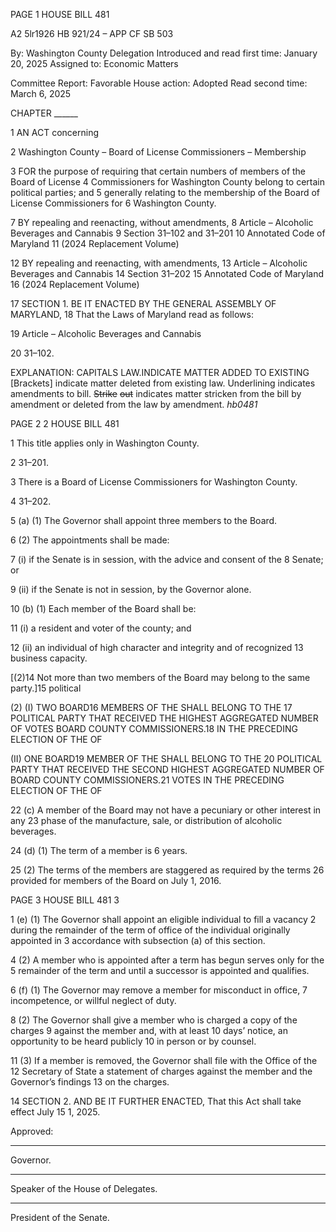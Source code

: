 PAGE 1
HOUSE BILL 481

A2 5lr1926
HB 921/24 – APP CF SB 503

By: Washington County Delegation
Introduced and read first time: January 20, 2025
Assigned to: Economic Matters

Committee Report: Favorable
House action: Adopted
Read second time: March 6, 2025

CHAPTER ______

1 AN ACT concerning

2 Washington County – Board of License Commissioners – Membership

3 FOR the purpose of requiring that certain numbers of members of the Board of License
4 Commissioners for Washington County belong to certain political parties; and
5 generally relating to the membership of the Board of License Commissioners for
6 Washington County.

7 BY repealing and reenacting, without amendments,
8 Article – Alcoholic Beverages and Cannabis
9 Section 31–102 and 31–201
10 Annotated Code of Maryland
11 (2024 Replacement Volume)

12 BY repealing and reenacting, with amendments,
13 Article – Alcoholic Beverages and Cannabis
14 Section 31–202
15 Annotated Code of Maryland
16 (2024 Replacement Volume)

17 SECTION 1. BE IT ENACTED BY THE GENERAL ASSEMBLY OF MARYLAND,
18 That the Laws of Maryland read as follows:

19 Article – Alcoholic Beverages and Cannabis

20 31–102.

EXPLANATION: CAPITALS LAW.INDICATE MATTER ADDED TO EXISTING
[Brackets] indicate matter deleted from existing law.
Underlining indicates amendments to bill.
~~Strike~~ ~~out~~ indicates matter stricken from the bill by amendment or deleted from the law by
amendment. *hb0481*

PAGE 2
2 HOUSE BILL 481

1 This title applies only in Washington County.

2 31–201.

3 There is a Board of License Commissioners for Washington County.

4 31–202.

5 (a) (1) The Governor shall appoint three members to the Board.

6 (2) The appointments shall be made:

7 (i) if the Senate is in session, with the advice and consent of the
8 Senate; or

9 (ii) if the Senate is not in session, by the Governor alone.

10 (b) (1) Each member of the Board shall be:

11 (i) a resident and voter of the county; and

12 (ii) an individual of high character and integrity and of recognized
13 business capacity.

[(2)14 Not more than two members of the Board may belong to the same
party.]15 political

(2) (I) TWO BOARD16 MEMBERS OF THE SHALL BELONG TO THE
17 POLITICAL PARTY THAT RECEIVED THE HIGHEST AGGREGATED NUMBER OF VOTES
BOARD COUNTY COMMISSIONERS.18 IN THE PRECEDING ELECTION OF THE OF

(II) ONE BOARD19 MEMBER OF THE SHALL BELONG TO THE
20 POLITICAL PARTY THAT RECEIVED THE SECOND HIGHEST AGGREGATED NUMBER OF
BOARD COUNTY COMMISSIONERS.21 VOTES IN THE PRECEDING ELECTION OF THE OF

22 (c) A member of the Board may not have a pecuniary or other interest in any
23 phase of the manufacture, sale, or distribution of alcoholic beverages.

24 (d) (1) The term of a member is 6 years.

25 (2) The terms of the members are staggered as required by the terms
26 provided for members of the Board on July 1, 2016.

PAGE 3
HOUSE BILL 481 3

1 (e) (1) The Governor shall appoint an eligible individual to fill a vacancy
2 during the remainder of the term of office of the individual originally appointed in
3 accordance with subsection (a) of this section.

4 (2) A member who is appointed after a term has begun serves only for the
5 remainder of the term and until a successor is appointed and qualifies.

6 (f) (1) The Governor may remove a member for misconduct in office,
7 incompetence, or willful neglect of duty.

8 (2) The Governor shall give a member who is charged a copy of the charges
9 against the member and, with at least 10 days’ notice, an opportunity to be heard publicly
10 in person or by counsel.

11 (3) If a member is removed, the Governor shall file with the Office of the
12 Secretary of State a statement of charges against the member and the Governor’s findings
13 on the charges.

14 SECTION 2. AND BE IT FURTHER ENACTED, That this Act shall take effect July
15 1, 2025.

Approved:

________________________________________________________________________________
Governor.

________________________________________________________________________________
Speaker of the House of Delegates.

________________________________________________________________________________
President of the Senate.